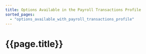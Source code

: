```yaml
---
title: Options Available in the Payroll Transactions Profile
sorted_pages:
  - "options_available_with_payroll_transactions_profile"
---
```

# {{page.title}}
